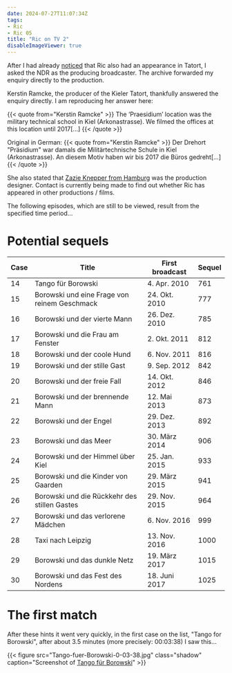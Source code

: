 ```yaml
---
date: 2024-07-27T11:07:34Z
tags:
- Ric
- Ric 05
title: "Ric on TV 2"
disableImageViewer: true
---
```


After I had already [noticed](/post/ric-on-tv) that Ric also had an appearance in Tatort, I asked the NDR as the producing broadcaster. The archive forwarded my enquiry directly to the production.

Kerstin Ramcke, the producer of the Kieler Tatort, thankfully answered the enquiry directly. I am reproducing her answer here:

{{< quote from="Kerstin Ramcke" >}}
The ‘Praesidium’ location was the military technical school in Kiel (Arkonastrasse). We filmed the offices at this location until 2017[...]
{{< /quote >}}

Original in German:
{{< quote from="Kerstin Ramcke" >}}
Der Drehort "Präsidium" war damals die Militärtechnische Schule in Kiel (Arkonastrasse). An diesem Motiv haben wir bis 2017 die Büros gedreht[...]
{{< /quote >}}

She also stated that [Zazie Knepper from Hamburg](https://zazie-knepper.de/) was the production designer. Contact is currently being made to find out whether Ric has appeared in other productions / films.

The following episodes, which are still to be viewed, result from the specified time period...

# Potential sequels

|Case |                                        Title | First broadcast  | Sequel |
|-----|----------------------------------------------|------------------|--------|
|  14 | Tango für Borowski                           |     4. Apr. 2010 |    761 |
|  15 | Borowski und eine Frage von reinem Geschmack |    24. Okt. 2010 |    777 |
|  16 | Borowski und der vierte Mann                 |    26. Dez. 2010 |    785 |
|  17 | Borowski und die Frau am Fenster             |     2. Okt. 2011 |    812 |
|  18 | Borowski und der coole Hund                  |     6. Nov. 2011 |    816 |
|  19 | Borowski und der stille Gast                 |     9. Sep. 2012 |    842 |
|  20 | Borowski und der freie Fall                  |    14. Okt. 2012 |    846 |
|  21 | Borowski und der brennende Mann              |     12. Mai 2013 |    873 |
|  22 | Borowski und der Engel                       |    29. Dez. 2013 |    892 |
|  23 | Borowski und das Meer                        |    30. März 2014 |    906 |
|  24 | Borowski und der Himmel über Kiel            |    25. Jan. 2015 |    933 |
|  25 | Borowski und die Kinder von Gaarden          |    29. März 2015 |    941 |
|  26 | Borowski und die Rückkehr des stillen Gastes |    29. Nov. 2015 |    964 |
|  27 | Borowski und das verlorene Mädchen           |     6. Nov. 2016 |    999 |
|  28 | Taxi nach Leipzig                            |    13. Nov. 2016 |   1000 |
|  29 | Borowski und das dunkle Netz                 |    19. März 2017 |   1015 |
|  30 | Borowski und das Fest des Nordens            |    18. Juni 2017 |   1025 |

# The first match

After these hints it went very quickly, in the first case on the list, "Tango for Borowski", after about 3.5 minutes (more precisely: 00:03:38) I saw this...

{{< figure src="Tango-fuer-Borowski-0-03-38.jpg" class="shadow" caption="Screenshot of [Tango für Borowski](https://de.wikipedia.org/wiki/Tatort:_Tango_f%C3%BCr_Borowski)" >}}
